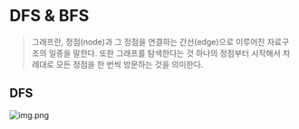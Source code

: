 # DFS & BFS
> 그래프란, 정점(node)과 그 정점을 연결하는 간선(edge)으로 이루어진 자료구조의 일종을 말한다.
> 또한 그래프를 탐색한다는 것 하나의 정점부터 시작해서 차례대로 모든 정점을 한 번씩 방문하는 것을 의미한다.


## DFS
![img.png](../Etc/Img/img.png)

